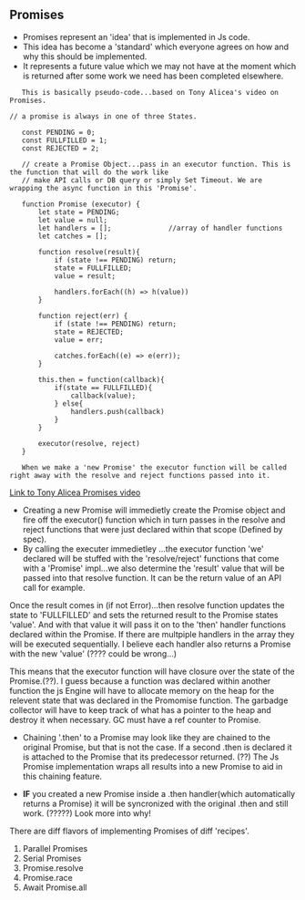 ## Promises

- Promises represent an 'idea' that is implemented in Js code.
- This idea has become a 'standard' which everyone agrees on how and why this should be implemented.
- It represents a future value which we may not have at the moment which is returned after some work we need has been completed elsewhere.

```
   This is basically pseudo-code...based on Tony Alicea's video on Promises.

// a promise is always in one of three States.

   const PENDING = 0;
   const FULLFILLED = 1;
   const REJECTED = 2;

   // create a Promise Object...pass in an executor function. This is the function that will do the work like
   // make API calls or DB query or simply Set Timeout. We are wrapping the async function in this 'Promise'.

   function Promise (executor) {
       let state = PENDING;
       let value = null;
       let handlers = [];              //array of handler functions
       let catches = [];

       function resolve(result){
           if (state !== PENDING) return;
           state = FULLFILLED;
           value = result;

           handlers.forEach((h) => h(value))
       }

       function reject(err) {
           if (state !== PENDING) return;
           state = REJECTED;
           value = err;

           catches.forEach((e) => e(err));
       }

       this.then = function(callback){
           if(state == FULLFILLED){
               callback(value);
           } else{
               handlers.push(callback)
           }
       }

       executor(resolve, reject)
   }

   When we make a 'new Promise' the executor function will be called right away with the resolve and reject functions passed into it.
```

[Link to Tony Alicea Promises video](https://www.youtube.com/watch?v=fyGSyqEX2dw)

- Creating a new Promise will immedietly create the Promise object and fire off the executor() function which in turn passes in the resolve and reject functions that were just declared within that scope (Defined by spec).
- By calling the executer immedietley ...the executor function 'we' declared will be stuffed with the 'resolve/reject' functions that come with a 'Promise' impl...we also determine the 'result' value that will be passed into that resolve function. It can be the return value of an API call for example.

Once the result comes in (if not Error)...then resolve function updates the state to 'FULLFILLED' and sets the returned result to the Promise states 'value'. And with that value it will pass it on to the 'then' handler functions declared within the Promise. If there are multpiple handlers in the array they will be executed sequentially. I believe each handler also returns a Promise with the new 'value' (???? could be wrong...)

This means that the executor function will have closure over the state of the Promise.(??). I guess because a function was declared within another function the js Engine will have to allocate memory on the heap for the relevent state that was declared in the Promomise function. The garbadge collector will have to keep track of what has a pointer to the heap and destroy it when necessary. GC must have a ref counter to Promise.

- Chaining '.then' to a Promise may look like they are chained to the original Promise, but that is not the case. If a second .then is declared it is attached to the Promise that its predecessor returned. (??) The Js Promise implementation wraps all results into a new Promise to aid in this chaining feature.

- **IF** you created a new Promise inside a .then handler(which automatically returns a Promise) it will be syncronized with the original .then and still work. (?????) Look more into why!

There are diff flavors of implementing Promises of diff 'recipes'.

1. Parallel Promises
2. Serial Promises
3. Promise.resolve
4. Promise.race
5. Await Promise.all
